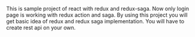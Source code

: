 This is sample project of react with redux and redux-saga. Now only login page is working with redux action and saga.
By using this project you will get basic idea of redux and redux saga implementation.
You will have to create rest api on your own.
